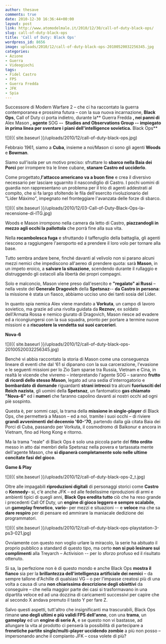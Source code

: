 ```yaml
---
author: thesave
comments: true
date: 2010-12-30 16:36:44+00:00
layout: post
link: http://www.atomodelmale.it/2010/12/30/call-of-duty-black-ops/
slug: call-of-duty-black-ops
title: 'Call of Duty: Black Ops'
wordpress_id: 8656
image: uploads/2010/12/call-of-duty-black-ops-20100520032256345.jpg
categories:
- Azione
- Guerra
- Videogiochi
tags:
- Fidel Castro
- FPS
- Guerra Fredda
- JFK
- Spia
---
```


Successore di Modern Warfare 2 – che ci ha raccontato la guerra contemporanea e prossima futura – con la sua nuova incarnazione, **Black Ops**, Call of Duty ci porta indietro, durante la** Guerra Fredda **, nei panni di** Alex Mason **, agente** SOG **--  Studies and Observations Group -- impiegato in prima linea per sventare i piani dell'intelligence sovietica.** Black Ops**

![]({{ site.baseurl }}/uploads/2010/12/call-of-duty-black-ops.jpg)

Febbraio 1961, siamo a **Cuba**, insieme a noi/Mason ci sono gli agenti **Woods** e **Bowman**.

Siamo sull'isola per un motivo preciso: sfruttare lo **sbarco nella Baia dei Porci** per irrompere tra le linee cubane, **stanare Castro ed ucciderlo**.

Come progettato,**l'attacco americano va a buon fine** e crea il diversivo necessario per lasciare sguarnito il nascondiglio di Castro. I pochi uomini di guardia non rappresentano un problema per il trio di agenti addestrati al compito, che si fa largo sfoltendo le fila dell'esercito rivoluzionario del "Líder Máximo", impegnato nel fronteggiare l'avanzata delle forze di sbarco.

![]({{ site.baseurl }}/uploads/2010/12/03-Call-of-Duty-Black-Ops-la-recensione-di-ITG.jpg)

Woods e Mason irrompono nella camera da letto di Castro, **piazzandogli in mezzo agli occhi la pallottola** che porrà fine alla sua vita.

Nella **rocambolesca fuga** e sfruttando il tafferuglio della battaglia, gli agenti riescono a raggiungere l'aeroporto ed a prendere il loro volo per tornare alla base.

Tutto sembra andare bene, finché davanti al velivolo non si parano alcuni mezzi nemici che impediscono all'aereo di prendere quota: sarà **Mason**, in un impeto eroico, a **salvare la situazione**, scendendo durante il rullaggio e distruggendo gli ostacoli alla libertà dei propri compagni.

Solo e malconcio, Mason viene preso dall'esercito e **"regalato" ai Russi** – nella veste del **Generale Dragovich** della **Spetsnaz**-- **da Castro in persona**: la missione è stata un fiasco, abbiamo ucciso uno dei tanti sosia del Líder.

In quanto spia nemica Alex viene mandato a **Vorkuta**, un campo di lavoro sovietico, ma grazie ad una rivolta guidata da **Reznov**, ex soldato dell'Armata Rossa e nemico giurato di Dragovich, Mason riesce ad evadere ed a ricongiungersi con la sua squadra, pronto per portare a termine nuove missioni e a **riscuotere la vendetta sui suoi carcerieri**.

**Nova-6**

![]({{ site.baseurl }}/uploads/2010/12/call-of-duty-black-ops-20100520032256345.jpg)

Benché vi abbia raccontato la storia di Mason come una conseguenza lineare di eventi che dal ‘61 si dipanano con la sua carcerazione, l'evasione e le seguenti missioni per lo Zio Sam sparse tra Russia, Vietnam e Cina, in realtà le vicende che vivremo – interpretando l'agente SOG – saranno **frutto di ricordi dello stesso Mason**, legato ad una sedia d'interrogatorio e **bombardato di domande** riguardanti **strani intrecci** tra alcuni **fuoriusciti del Reich nazista**, gli uomini della **Spetsnaz**, un fantomatico **gas chiamato "Nova-6"** ed i **numeri** che faranno capolino davanti ai nostri occhi ad ogni piè sospinto.

Questa è, per sommi capi, la trama della **missione in single-player** di Black Ops, che permetterà a Mason – ed a noi, tramite i suoi occhi – di riviere **grandi avvenimenti del decennio '60-'70**, partendo dalla già citata Baia dei Porci di Cuba, passando per Vorkuta, il cosmodromo di Baikonur e ancora in Vietnam, fino ad Hong Kong e ritorno.

Ma la trama "reale" di Black Ops è solo una piccola parte del **fitto ordito** messo in atto dai membri della Spetsnaz nella povera e tartassata mente dell'agente Mason, che **si dipanerà completamente solo nelle ultime concitate fasi del gioco**.

**Game & Play**

![]({{ site.baseurl }}/uploads/2010/12/call-of-duty-black-ops-2_t.jpg)

Oltre alle impagabili **riproduzioni digitali** di personaggi storici come **Castro** o **Kennedy**– si, c'è anche JFK – ed alle fedelissime riproduzioni di armi e ambienti tipici di quegli anni, **Black Ops eredita tutto** ciò che ha reso grande i precedenti Call Of Duty, un **engine di gioco leggero e sempre scalabile**, un **gameplay frenetico**, **vario**– per mezzi e situazioni -- e **veloce** ma che sa **dare respiro** per di pensare ed ammirare la maniacale dedizione dei programmatori.

![]({{ site.baseurl }}/uploads/2010/12/call-of-duty-black-ops-playstation-3-ps3-021.jpg)

Ovviamente con questo non voglio urlare la miracolo, la serie ha abituato il proprio pubblico a standard di questo tipo, ma certo **non si può lesinare sui complimenti** alla Treyarch – Activision -- per lo sforzo profuso ed il risultato ottenuto.

Si sa, la perfezione non è di questo mondo e anche Black Ops **mostra il fianco** sia per la **brillantezza dell'intelligenza artificiale dei nemici** – da sempre tallone d'Achille di qualsiasi VG – o per l'impasse creatosi più di una volta a causa di una **non chiarissima descrizione degli obiettivi** da conseguire – che nella maggior parte dei casi si trasformavano in una dipartita veloce ed ad una dozzina di caricamenti successivi per capire che al secondo X andava premuto il tasto Y per fare Z.

Salvo questi aspetti, tutt'altro che insignificanti ma trascurabili, Black Ops rimane **uno degli ultimi e più validi FPS dell'anno**, con una **trama**, un **gameplay** ed un **engine di serie A**, e se questo non vi bastasse, ad allungare la vita al prodotto ci penserà la possibilità di partecipare a **frenetiche partite single/multi-player uccidendo zombie** a più non posso – impersonando anche il compianto JFK – cosa volete di più?
